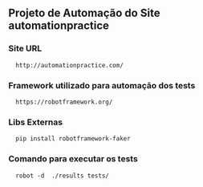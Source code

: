 ## Projeto de Automação do Site automationpractice

### Site URL
      http://automationpractice.com/

### Framework utilizado para automação dos tests
      https://robotframework.org/


### Libs Externas

      pip install robotframework-faker

### Comando para executar os tests

      robot -d  ./results tests/


